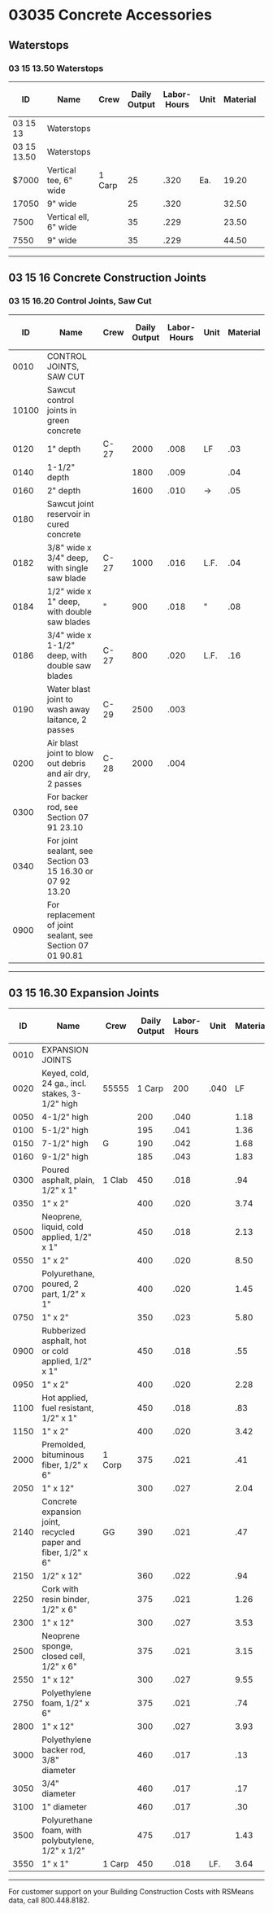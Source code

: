 # 03035 Concrete Accessories

## Waterstops

### 03 15 13.50 Waterstops

| ID    | Name                | Crew   | Daily Output | Labor-Hours | Unit | Material | Labor  | Equipment | Total  | Total Incl O&P |
|-------|---------------------|--------|-------------|-------------|------|----------|--------|-----------|--------|----------------|
| 03 15 13 | Waterstops        |        |             |             |      |          |        |           |        |                |
| 03 15 13.50 | Waterstops     |        |             |             |      |          |        |           |        |                |
| $7000 | Vertical tee, 6" wide | 1 Carp | 25          | .320        | Ea.  | 19.20    | 18     |           | 37.20  | 48             |
| 17050 | 9" wide             |        | 25          | .320        |      | 32.50    | 18     |           | 50.50  | 62.50          |
| 7500  | Vertical ell, 6" wide |      | 35          | .229        |      | 23.50    | 12.85  |           | 36.35  | 44.50          |
| 7550  | 9" wide             |        | 35          | .229        |      | 44.50    | 12.85  |           | 57.35  | 88             |

---

## 03 15 16 Concrete Construction Joints

### 03 15 16.20 Control Joints, Saw Cut

| ID    | Name                                              | Crew | Daily Output | Labor-Hours | Unit | Material | Labor | Equipment | Total | Total Incl O&P |
|-------|---------------------------------------------------|------|-------------|-------------|------|----------|-------|-----------|-------|----------------|
| 0010  | CONTROL JOINTS, SAW CUT                           |      |             |             |      |          |       |           |       |                |
| 10100 | Sawcut control joints in green concrete           |      |             |             |      |          |       |           |       |                |
| 0120  | 1" depth                                          | C-27 | 2000        | .008        | LF   | .03      | .43   | .08       | .54   | .74            |
| 0140  | 1-1/2" depth                                      |      | 1800        | .009        |      | .04      | .47   | .09       | .60   | .84            |
| 0160  | 2" depth                                          |      | 1600        | .010        | →    | .05      | .53   | .10       | .68   | .95            |
| 0180  | Sawcut joint reservoir in cured concrete          |      |             |             |      |          |       |           |       |                |
| 0182  | 3/8" wide x 3/4" deep, with single saw blade      | C-27 | 1000        | .016        | L.F. | .04      | .85   | .16       | 1.05  | 1.46           |
| 0184  | 1/2" wide x 1" deep, with double saw blades       | "    | 900         | .018        | "    | .08      | .94   | .18       | 1.20  | 1.66           |
| 0186  | 3/4" wide x 1-1/2" deep, with double saw blades   | C-27 | 800         | .020        | L.F. | .16      | 1.06  | .20       | 1.42  | 1.96           |
| 0190  | Water blast joint to wash away laitance, 2 passes | C-29 | 2500        | .003        |      |          | .15   | .04       | .19   | .26            |
| 0200  | Air blast joint to blow out debris and air dry, 2 passes | C-28 | 2000 | .004        |      |          | .21   | .02       | .23   | .33            |
| 0300  | For backer rod, see Section 07 91 23.10           |      |             |             |      |          |       |           |       |                |
| 0340  | For joint sealant, see Section 03 15 16.30 or 07 92 13.20 | |         |             |      |          |       |           |       |                |
| 0900  | For replacement of joint sealant, see Section 07 01 90.81 | |         |             |      |          |       |           |       |                |

---

## 03 15 16.30 Expansion Joints

| ID    | Name                                                                 | Crew   | Daily Output | Labor-Hours | Unit | Material | Labor  | Equipment | Total   | Total Incl O&P |
|-------|----------------------------------------------------------------------|--------|-------------|-------------|------|----------|--------|-----------|---------|----------------|
| 0010  | EXPANSION JOINTS                                                     |        |             |             |      |          |        |           |         |                |
| 0020  | Keyed, cold, 24 ga., incl. stakes, 3-1/2" high                       | 55555  | 1 Carp      | 200         | .040 | LF       | 1.05   | 2.25      |         | 3.30    | 4.51           |
| 0050  | 4-1/2" high                                                          |        | 200         | .040        |      | 1.18     | 2.25   |           | 3.43    | 4.65           |
| 0100  | 5-1/2" high                                                          |        | 195         | .041        |      | 1.36     | 2.31   |           | 3.67    | 4.94           |
| 0150  | 7-1/2" high                                                          | G      | 190         | .042        |      | 1.68     | 2.37   |           | 4.05    | 5.40           |
| 0160  | 9-1/2" high                                                          |        | 185         | .043        |      | 1.83     | 2.43   |           | 4.26    | 5.65           |
| 0300  | Poured asphalt, plain, 1/2" x 1"                                     | 1 Clab | 450         | .018        |      | .94      | .81    |           | 1.75    | 2.24           |
| 0350  | 1" x 2"                                                              |        | 400         | .020        |      | 3.74     | .91    |           | 4.65    | 5.45           |
| 0500  | Neoprene, liquid, cold applied, 1/2" x 1"                            |        | 450         | .018        |      | 2.13     | .81    |           | 2.94    | 3.55           |
| 0550  | 1" x 2"                                                              |        | 400         | .020        |      | 8.50     | .91    |           | 9.41    | 10.70          |
| 0700  | Polyurethane, poured, 2 part, 1/2" x 1"                              |        | 400         | .020        |      | 1.45     | .91    |           | 2.36    | 2.96           |
| 0750  | 1" x 2"                                                              |        | 350         | .023        |      | 5.80     | 1.04   |           | 6.84    | 7.95           |
| 0900  | Rubberized asphalt, hot or cold applied, 1/2" x 1"                   |        | 450         | .018        |      | .55      | .81    |           | 1.36    | 1.82           |
| 0950  | 1" x 2"                                                              |        | 400         | .020        |      | 2.28     | .91    |           | 3.19    | 3.87           |
| 1100  | Hot applied, fuel resistant, 1/2" x 1"                               |        | 450         | .018        |      | .83      | .81    |           | 1.64    | 2.12           |
| 1150  | 1" x 2"                                                              |        | 400         | .020        |      | 3.42     | .91    |           | 4.33    | 5.10           |
| 2000  | Premolded, bituminous fiber, 1/2" x 6"                               | 1 Corp | 375         | .021        |      | .41      | 1.20   |           | 1.61    | 2.24           |
| 2050  | 1" x 12"                                                             |        | 300         | .027        |      | 2.04     | 1.50   |           | 3.54    | 4.47           |
| 2140  | Concrete expansion joint, recycled paper and fiber, 1/2" x 6"        | GG     | 390         | .021        |      | .47      | 1.15   |           | 1.62    | 2.24           |
| 2150  | 1/2" x 12"                                                           |        | 360         | .022        |      | .94      | 1.25   |           | 2.19    | 2.90           |
| 2250  | Cork with resin binder, 1/2" x 6"                                    |        | 375         | .021        |      | 1.26     | 1.250  |           | 2.46    | 3.18           |
| 2300  | 1" x 12"                                                             |        | 300         | .027        |      | 3.53     | 1.50   |           | 5.03    | 6.10           |
| 2500  | Neoprene sponge, closed cell, 1/2" x 6"                              |        | 375         | .021        |      | 3.15     | 1.20   |           | 4.35    | 5.25           |
| 2550  | 1" x 12"                                                             |        | 300         | .027        |      | 9.55     | 1.50   |           | 11.19411236 | 12.75      |
| 2750  | Polyethylene foam, 1/2" x 6"                                         |        | 375         | .021        |      | .74      | 1.20   |           | 1.94    | 2.60           |
| 2800  | 1" x 12"                                                             |        | 300         | .027        |      | 3.93     | 1.50   |           | 5.43    | 6.55           |
| 3000  | Polyethylene backer rod, 3/8" diameter                               |        | 460         | .017        |      | .13      | .98    |           | 1.11    | 1.60           |
| 3050  | 3/4" diameter                                                        |        | 460         | .017        |      | .17      | .98    |           | 1.15    | 1.65           |
| 3100  | 1" diameter                                                          |        | 460         | .017        |      | .30      | .98    |           | 1.28    | 1.79           |
| 3500  | Polyurethane foam, with polybutylene, 1/2" x 1/2"                    |        | 475         | .017        |      | 1.43     | .95    |           | 2.38    | 2.98           |
| 3550  | 1" x 1"                                                              | 1 Carp | 450         | .018        | LF.  | 3.64     | 1      |           | 4.64    | 5.50           |

---

For customer support on your Building Construction Costs with RSMeans data, call 800.448.8182.